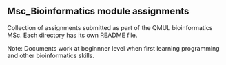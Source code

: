 ## Msc_Bioinformatics module assignments

Collection of assignments submitted as part of the QMUL bioinformatics MSc. 
Each directory has its own README file.

Note: Documents work at beginnner level when first learning programming and other bioinformatics skills.
